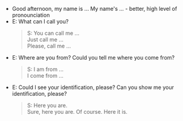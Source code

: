 * Good afternoon, my name is ...
My name's ... - better, high level of pronounciation
* E: What can I call you?
    > S: You can call me ...  
    > Just call me ...  
    > Please, call me ...
* E: Where are you from? Could you tell me where you come from?
    > S: I am from ...  
    > I come from ...
* E: Could I see your identification, please? Can you show me your identification, please?
    > S: Here you are.  
    > Sure, here you are.
    > Of course. Here it is.

